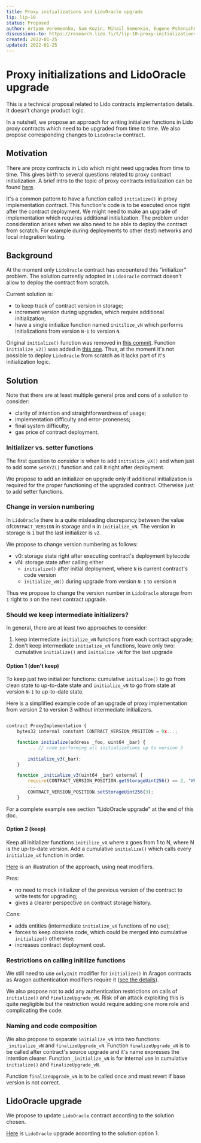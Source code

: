 ```yaml
---
title: Proxy initializations and LidoOracle upgrade
lip: lip-10
status: Proposed
author: Artyom Veremeenko, Sam Kozin, Mihail Semenkin, Eugene Pshenichniy, Eugine Mamin
discussions-to: https://research.lido.fi/t/lip-10-proxy-initializations-and-lidooracle-upgrade/1616
created: 2022-01-25
updated: 2022-01-25
---
```


# Proxy initializations and LidoOracle upgrade

This is a technical proposal related to Lido contracts implementation details. It doesn't change product logic.

In a nutshell, we propose an approach for writing initializer functions in Lido proxy contracts which need to be upgraded from time to time. We also propose corresponding changes to `LidoOracle` contract.

## Motivation

There are proxy contracts in Lido which might need upgrades from time to time. This gives birth to several questions related to proxy contract initialization. A brief intro to the topic of proxy contracts initialization can be found [here](https://docs.openzeppelin.com/upgrades-plugins/1.x/proxies#the-constructor-caveat).

It's a common pattern to have a function called `initialize()` in proxy implementation contract. This function's code is to be executed once right after the contract deployment.
We might need to make an upgrade of implementation which requires additional initialization. The problem under consideration arises when we also need to be able to deploy the contract from scratch. For example during deployments to other (test) networks and local integration testing.

## Background

At the moment only `LidoOracle` contract has encountered this "initializer" problem. The solution currently adopted in `LidoOracle` contract doesn't allow to deploy the contract from scratch.

Current solution is:
- to keep track of contract version in storage;
- increment version during upgrades, which require additional initialization;
- have a single initialize function named `initilize_vN` which performs initializations from version `N-1` to version `N`.

Original `initialize()` function was removed in [this commit](https://github.com/lidofinance/lido-dao/commit/f8406543fa924cea3cec5f0c69e039c859aad92d). Function `initialize_v2()` was added in [this one](https://github.com/lidofinance/lido-dao/commit/46de2b259de84ddd388bb3e0993828a74042d158).
Thus, at the moment it's not possible to deploy `LidoOracle` from scratch as it lacks part of it's initialization logic.

## Solution

Note that there are at least multiple general pros and cons of a solution to consider:
- clarity of intention and straightforwardness of usage;
- implementation difficulty and error-proneness;
- final system difficulty;
- gas price of contract deployment.

### Initializer vs. setter functions

The first question to consider is when to add `initialize_vX()` and when just to add some `setXYZ()` function and call it right after deployment.

We propose to add an initializer on upgrade only if additional initialization is required for the proper functioning of the upgraded contract. Otherwise just to add setter functions.

### Change in version numbering

In `LidoOracle` there is a quite misleading discrepancy between the value of`CONTRACT_VERSION` in storage and `N` in `initialize_vN`. The version in storage is `1` but the last initializer is `v2`.

We propose to change version numbering as follows:
- v0: storage state right after executing contract's deployment bytecode
- vN: storage state after calling either
    - `initialize()` after initial deployment, where `N` is current contract's code version
    - `initialize_vN()` during upgrade from version `N-1` to version `N`

Thus we propose to change the version number in `LidoOracle` storage from `1` right to `3` on the next contract upgrade.

### Should we keep intermediate initializers?

In general, there are at least two approaches to consider:
1. keep intermediate `initialize_vN` functions from each contract upgrade;
2. don't keep intermediate `initialize_vN` functions, leave only two: cumulative `initialize()` and `initialize_vN` for the last upgrade

#### Option 1 (don't keep)

To keep just two initializer functions: cumulative `initialize()` to go from clean state to up-to-date state and `initialize_vN` to go from state at version `N-1` to up-to-date state.

Here is a simplified example code of an upgrade of proxy implementation from version 2 to version 3 without intermediate initializers.

```javascript

contract ProxyImplementation {
    bytes32 internal constant CONTRACT_VERSION_POSITION = 0x...;

    function initialize(address _foo, uint64 _bar) {
        ... // code performing all initializations up to version 3
        
        initialize_v3(_bar);
    }

    function _initialize_v3(uint64 _bar) external {
        require(CONTRACT_VERSION_POSITION.getStorageUint256() == 2, "WRONG_BASE_VERSION");
        ...
        CONTRACT_VERSION_POSITION.setStorageUint256(3);
    }
```

For a complete example see section "LidoOracle upgrade" at the end of this doc.

#### Option 2 (keep)

Keep all initializer functions `initilize_vX` where `X` goes from 1 to N, where N is the up-to-date version. Add a cumulative `initialize()` which calls every `initialize_vX` function in order.

[Here](https://github.com/krogla/contract_versions/blob/master/contracts/ContractVersions.sol) is an illustration of the approach, using neat modifiers.

Pros:
- no need to mock initializer of the previous version of the contract to write tests for upgrading;
- gives a clearer perspective on contract storage history.

Cons:
- adds entities (intermediate `initialize_vX` functions of no use);
- forces to keep obsolete code, which could be merged into cumulative `initialize()` otherwise;
- increases contract deployment cost.

### Restrictions on calling initilize functions
We still need to use `onlyInit` modifier for `initialize()` in Aragon contracts as Aragon authentication modifiers require it ([see the details]( 
https://hack.aragon.org/docs/aragonos-building#constructor-and-initialization)).

We also propose not to add any authentication restrictions on calls of `initialize()` and `finalizeUpgrade_vN`. Risk of an attack exploiting this is quite negligible but the restriction would require adding one more role and complicating the code.

### Naming and code composition

We also propose to separate `initialize_vN` into two functions: `_initialize_vN` and `finalizeUpgrade_vN`. Function `finalizeUpgrade_vN` is to be called after contract's source upgrade and it's name expresses the intention clearer. Function `_initialize_vN` is for internal use in cumulative `initialize()` and `finalizeUpgrade_vN`.

Function `finalizeUpgrade_vN` is to be called once and must revert if base version is not correct.

## LidoOracle upgrade

We propose to update `LidoOracle` contract according to the solution chosen.

[Here](https://github.com/lidofinance/lido-dao/pull/374) is `LidoOracle` upgrade according to the solution option 1.
